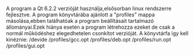 A program a Qt 6.2.2 verzióját használja,elsősorban linux rendszerre fejlesztve.
A program könyvtárába ajánlott a "profiles" mappa másolása,ebben találhatóak a program beállításait tartalmazó állományai.Ezek hiánya esetén a program létrehozza ezeket de csak a normál működéshez elegedhetelen csonkítot verzióját.
A könyvtárfa így kell kinéznie:
/devide
/profiles/gcc.opt
/profiles/deb.opt
/profiles/run.opt
/profiles/gui.opt
